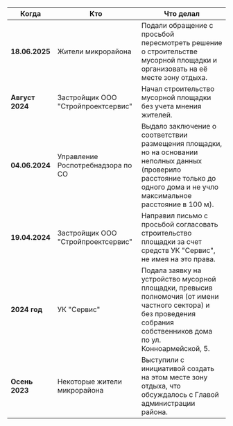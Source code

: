 
|Когда|Кто|Что делал|
|---|---|---|
|**18.06.2025**|Жители микрорайона|Подали обращение с просьбой пересмотреть решение о строительстве мусорной площадки и организовать на её месте зону отдыха.|
|**Август 2024**|Застройщик ООО "Стройпроектсервис"|Начал строительство мусорной площадки без учета мнения жителей.|
|**04.06.2024**|Управление Роспотребнадзора по СО|Выдало заключение о соответствии размещения площадки, но на основании неполных данных (проверило расстояние только до одного дома и не учло максимальное расстояние в 100 м).|
|**19.04.2024**|Застройщик ООО "Стройпроектсервис"|Направил письмо с просьбой согласовать строительство площадки за счет средств УК "Сервис", не имея на это права.|
|**2024 год**|УК "Сервис"|Подала заявку на устройство мусорной площадки, превысив полномочия (от имени частного сектора) и без проведения собрания собственников дома по ул. Конноармейской, 5.|
|**Осень 2023**|Некоторые жители микрорайона|Выступили с инициативой создать на этом месте зону отдыха, что обсуждалось с Главой администрации района.|